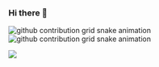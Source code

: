 ### Hi there 👋

![github contribution grid snake animation](https://raw.githubusercontent.com/mani-agah-esmaeilzad/mani-agah-esmaeilzad/output/github-contribution-grid-snake-dark.svg#gh-dark-mode-only)
![github contribution grid snake animation](https://raw.githubusercontent.com/mani-agah-esmaeilzad/mani-agah-esmaeilzad/output/github-contribution-grid-snake.svg#gh-light-mode-only)

![](https://komarev.com/ghpvc/?username=mani-agah-esmaeilzad)
